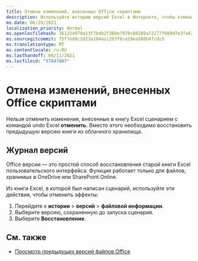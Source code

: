 ```yaml
---
title: Отмена изменений, внесенных Office скриптами
description: Используйте историю версий Excel в Интернете, чтобы отменить изменения, внесенные при запуске скрипта.
ms.date: 06/29/2021
localization_priority: Normal
ms.openlocfilehash: 361224970a13f7b4b2f380e7970c60289a72177f089d7e3fa621e9a369ef9ce2
ms.sourcegitcommit: 75f7ed8c2d23a104acc293f8ce29ea580b4fcdc5
ms.translationtype: MT
ms.contentlocale: ru-RU
ms.lasthandoff: 08/11/2021
ms.locfileid: "57847607"
---
```

# <a name="undo-the-changes-made-by-office-scripts"></a>Отмена изменений, внесенных Office скриптами

Нельзя отменить изменения, внесенные в книгу Excel сценарием с командой undo Excel **отменить.** Вместо этого необходимо восстановить предыдущую версию книги из облачного хранилища.

## <a name="version-history"></a>Журнал версий

Office версии — это простой способ восстановления старой книги Excel пользовательского интерфейса. Функция работает только для файлов, хранимых в OneDrive или SharePoint Online.

Из книги Excel, в которой был написан сценарий, используйте эти действия, чтобы отменить эффекты:

1. Перейдите к **истории**  >  **версий**  >  **файловой информации**.
2. Выберите версию, сохраненную до запуска сценария.
3. Выберите **Восстановление**.

## <a name="see-also"></a>См. также

- [Просмотр предыдущих версий файлов Office](https://support.office.com/article/View-previous-versions-of-Office-files-5c1e076f-a9c9-41b8-8ace-f77b9642e2c2#ID0EABBAAA=Web)
